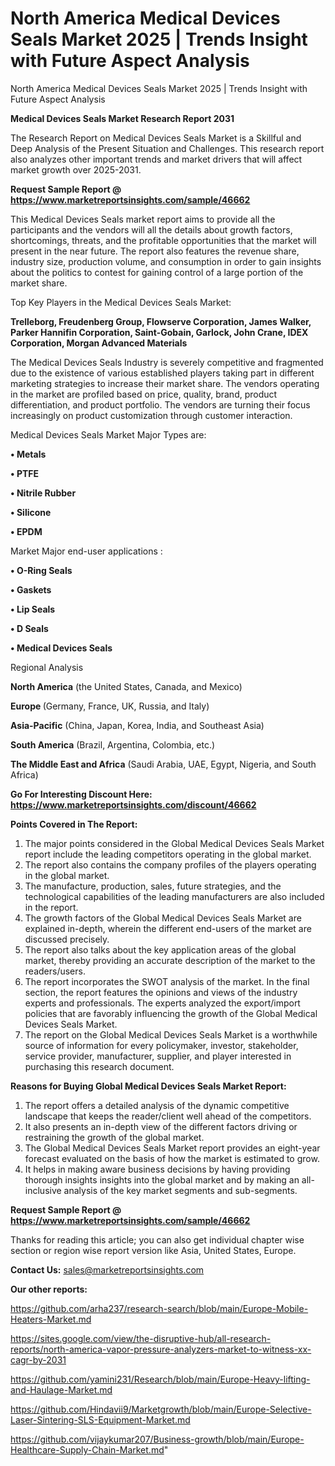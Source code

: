 # North America Medical Devices Seals Market 2025 | Trends Insight with Future Aspect Analysis
North America Medical Devices Seals Market 2025 | Trends Insight with Future Aspect Analysis

<strong>Medical Devices Seals Market Research Report 2031</strong>

The Research Report on Medical Devices Seals Market is a Skillful and Deep Analysis of the Present Situation and Challenges. This research report also analyzes other important trends and market drivers that will affect market growth over 2025-2031.

<strong>Request Sample Report @ <a href=https://www.marketreportsinsights.com/sample/46662>https://www.marketreportsinsights.com/sample/46662</a></strong>

This Medical Devices Seals market report aims to provide all the participants and the vendors will all the details about growth factors, shortcomings, threats, and the profitable opportunities that the market will present in the near future. The report also features the revenue share, industry size, production volume, and consumption in order to gain insights about the politics to contest for gaining control of a large portion of the market share.

Top Key Players in the Medical Devices Seals Market:

<strong>Trelleborg, Freudenberg Group, Flowserve Corporation, James Walker, Parker Hannifin Corporation, Saint-Gobain, Garlock, John Crane, IDEX Corporation, Morgan Advanced Materials</strong>

The Medical Devices Seals Industry is severely competitive and fragmented due to the existence of various established players taking part in different marketing strategies to increase their market share. The vendors operating in the market are profiled based on price, quality, brand, product differentiation, and product portfolio. The vendors are turning their focus increasingly on product customization through customer interaction.

Medical Devices Seals Market Major Types are:

<strong>•  Metals

•  PTFE

•  Nitrile Rubber

•  Silicone

•  EPDM</strong>

Market Major end-user applications :

<strong>•  O-Ring Seals

•  Gaskets

•  Lip Seals

•  D Seals

•  Medical Devices Seals</strong>

Regional Analysis

</u><strong><b>North America</b></strong> (the United States, Canada, and Mexico)

<strong><b>Europe </b></strong>(Germany, France, UK, Russia, and Italy)

<strong><b>Asia-Pacific</b></strong> (China, Japan, Korea, India, and Southeast Asia)

<strong><b>South America</b></strong> (Brazil, Argentina, Colombia, etc.)

<strong><b>The Middle East and Africa</b></strong> (Saudi Arabia, UAE, Egypt, Nigeria, and South Africa)

<strong>Go For Interesting Discount Here: <a href=https://www.marketreportsinsights.com/discount/46662>https://www.marketreportsinsights.com/discount/46662</a></strong>

<strong>Points Covered in The Report:</strong>
<ol>
  <li>The major points considered in the Global Medical Devices Seals Market report include the leading competitors operating in the global market.</li>
  <li>The report also contains the company profiles of the players operating in the global market.</li>
  <li>The manufacture, production, sales, future strategies, and the technological capabilities of the leading manufacturers are also included in the report.</li>
  <li>The growth factors of the Global Medical Devices Seals Market are explained in-depth, wherein the different end-users of the market are discussed precisely.</li>
  <li>The report also talks about the key application areas of the global market, thereby providing an accurate description of the market to the readers/users.</li>
  <li>The report incorporates the SWOT analysis of the market. In the final section, the report features the opinions and views of the industry experts and professionals. The experts analyzed the export/import policies that are favorably influencing the growth of the Global Medical Devices Seals Market.</li>
  <li>The report on the Global Medical Devices Seals Market is a worthwhile source of information for every policymaker, investor, stakeholder, service provider, manufacturer, supplier, and player interested in purchasing this research document.</li>
</ol>
<strong>Reasons for Buying Global Medical Devices Seals Market Report:</strong>

<ol>
  <li>The report offers a detailed analysis of the dynamic competitive landscape that keeps the reader/client well ahead of the competitors.</li>
  <li>It also presents an in-depth view of the different factors driving or restraining the growth of the global market.</li>
  <li>The Global Medical Devices Seals Market report provides an eight-year forecast evaluated on the basis of how the market is estimated to grow.</li>
  <li>It helps in making aware business decisions by having providing thorough insights insights into the global market and by making an all-inclusive analysis of the key market segments and sub-segments.</li>
</ol>
<strong>Request Sample Report @ <a href=https://www.marketreportsinsights.com/sample/46662>https://www.marketreportsinsights.com/sample/46662</a></strong>


Thanks for reading this article; you can also get individual chapter wise section or region wise report version like Asia, United States, Europe.

<strong>Contact Us:</strong>
sales@marketreportsinsights.com

<strong>Our other reports:</strong>

<a href=https://github.com/arha237/research-search/blob/main/Europe-Mobile-Heaters-Market.md>https://github.com/arha237/research-search/blob/main/Europe-Mobile-Heaters-Market.md</a>

<a href=https://sites.google.com/view/the-disruptive-hub/all-research-reports/north-america-vapor-pressure-analyzers-market-to-witness-xx-cagr-by-2031>https://sites.google.com/view/the-disruptive-hub/all-research-reports/north-america-vapor-pressure-analyzers-market-to-witness-xx-cagr-by-2031</a>

<a href=https://github.com/yamini231/Research/blob/main/Europe-Heavy-lifting-and-Haulage-Market.md>https://github.com/yamini231/Research/blob/main/Europe-Heavy-lifting-and-Haulage-Market.md</a>

<a href=https://github.com/Hindavii9/Marketgrowth/blob/main/Europe-Selective-Laser-Sintering-SLS-Equipment-Market.md>https://github.com/Hindavii9/Marketgrowth/blob/main/Europe-Selective-Laser-Sintering-SLS-Equipment-Market.md</a>

<a href=https://github.com/vijaykumar207/Business-growth/blob/main/Europe-Healthcare-Supply-Chain-Market.md>https://github.com/vijaykumar207/Business-growth/blob/main/Europe-Healthcare-Supply-Chain-Market.md</a>"
